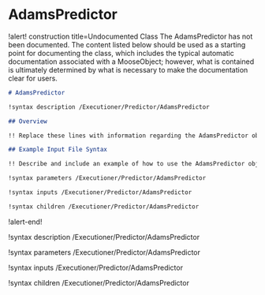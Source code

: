 # AdamsPredictor

!alert! construction title=Undocumented Class
The AdamsPredictor has not been documented. The content listed below should be used as a starting point for
documenting the class, which includes the typical automatic documentation associated with a
MooseObject; however, what is contained is ultimately determined by what is necessary to make the
documentation clear for users.

```markdown
# AdamsPredictor

!syntax description /Executioner/Predictor/AdamsPredictor

## Overview

!! Replace these lines with information regarding the AdamsPredictor object.

## Example Input File Syntax

!! Describe and include an example of how to use the AdamsPredictor object.

!syntax parameters /Executioner/Predictor/AdamsPredictor

!syntax inputs /Executioner/Predictor/AdamsPredictor

!syntax children /Executioner/Predictor/AdamsPredictor
```
!alert-end!

!syntax description /Executioner/Predictor/AdamsPredictor

!syntax parameters /Executioner/Predictor/AdamsPredictor

!syntax inputs /Executioner/Predictor/AdamsPredictor

!syntax children /Executioner/Predictor/AdamsPredictor
